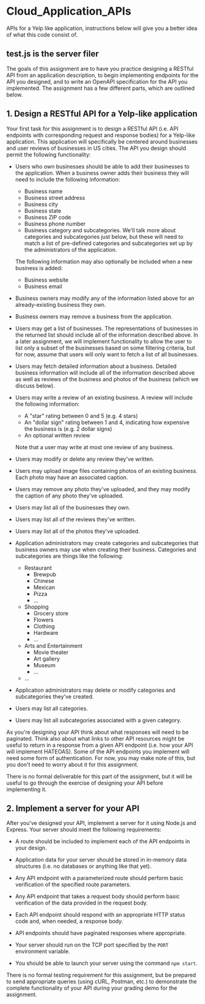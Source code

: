 # Cloud_Application_APIs
APIs for a Yelp like application, instructions below will give you a better idea of what this code consist of.

## test.js is the server filer


The goals of this assignment are to have you practice designing a RESTful API from an application description, to begin implementing endpoints for the API you designed, and to write an OpenAPI specification for the API you implemented.  The assignment has a few different parts, which are outlined below.


## 1. Design a RESTful API for a Yelp-like application

Your first task for this assignment is to design a RESTful API (i.e. API endpoints with corresponding request and response bodies) for a Yelp-like application.  This application will specifically be centered around businesses and user reviews of businesses in US cities.  The API you design should permit the following functionality:

  * Users who own businesses should be able to add their businesses to the application.  When a business owner adds their business they will need to include the following information:
    * Business name
    * Business street address
    * Business city
    * Business state
    * Business ZIP code
    * Business phone number
    * Business category and subcategories.  We'll talk more about categories and subcategories just below, but these will need to match a list of pre-defined categories and subcategories set up by the administrators of the application.

    The following information may also optionally be included when a new business is added:
      * Business website
      * Business email

  * Business owners may modify any of the information listed above for an already-existing business they own.

  * Business owners may remove a business from the application.

  * Users may get a list of businesses.  The representations of businesses in the returned list should include all of the information described above.  In a later assignment, we will implement functionality to allow the user to list only a subset of the businesses based on some filtering criteria, but for now, assume that users will only want to fetch a list of all businesses.

  * Users may fetch detailed information about a business.  Detailed business information will include all of the information described above as well as reviews of the business and photos of the business (which we discuss below).

  * Users may write a review of an existing business.  A review will include the following information:
    * A "star" rating between 0 and 5 (e.g. 4 stars)
    * An "dollar sign" rating between 1 and 4, indicating how expensive the business is (e.g. 2 dollar signs)
    * An optional written review

    Note that a user may write at most one review of any business.

  * Users may modify or delete any review they've written.

  * Users may upload image files containing photos of an existing business.  Each photo may have an associated caption.

  * Users may remove any photo they've uploaded, and they may modify the caption of any photo they've uploaded.

  * Users may list all of the businesses they own.

  * Users may list all of the reviews they've written.

  * Users may list all of the photos they've uploaded.

  * Application administrators may create categories and subcategories that business owners may use when creating their business.  Categories and subcategories are things like the following:
    * Restaurant
      * Brewpub
      * Chinese
      * Mexican
      * Pizza
      * ...
    * Shopping
      * Grocery store
      * Flowers
      * Clothing
      * Hardware
      * ...
    * Arts and Entertainment
      * Movie theater
      * Art gallery
      * Museum
      * ...
    * ...

  * Application administrators may delete or modify categories and subcategories they've created.

  * Users may list all categories.

  * Users may list all subcategories associated with a given category.

As you're designing your API think about what responses will need to be paginated.  Think also about what links to other API resources might be useful to return in a response from a given API endpoint (i.e. how your API will implement HATEOAS).  Some of the API endpoints you implement will need some form of authentication.  For now, you may make note of this, but you don't need to worry about it for this assignment.

There is no formal deliverable for this part of the assignment, but it will be useful to go through the exercise of designing your API before implementing it.

## 2. Implement a server for your API

After you've designed your API, implement a server for it using Node.js and Express.  Your server should meet the following requirements:

  * A route should be included to implement each of the API endpoints in your design.

  * Application data for your server should be stored in in-memory data structures (i.e. no databases or anything like that yet).

  * Any API endpoint with a parameterized route should perform basic verification of the specified route parameters.

  * Any API endpoint that takes a request body should perform basic verification of the data provided in the request body.

  * Each API endpoint should respond with an appropriate HTTP status code and, when needed, a response body.

  * API endpoints should have paginated responses where appropriate.

  * Your server should run on the TCP port specified by the `PORT` environment variable.

  * You should be able to launch your server using the command `npm start`.

There is no formal testing requirement for this assignment, but be prepared to send appropriate queries (using cURL, Postman, etc.) to demonstrate the complete functionality of your API during your grading demo for the assignment.

